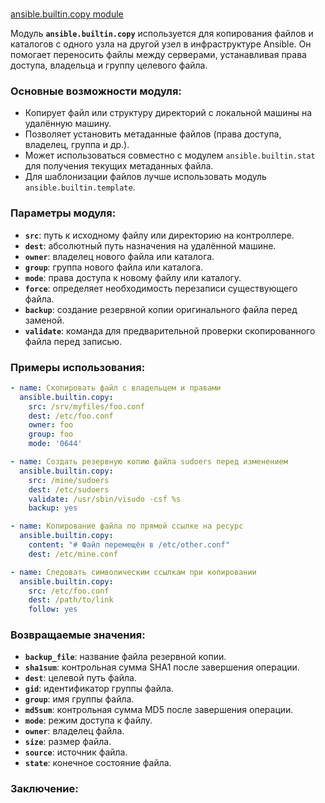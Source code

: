 <br/> [ansible.builtin.copy module](https://docs.ansible.com/ansible/latest/collections/ansible/builtin/copy_module.html#ansible-collections-ansible-builtin-copy-module)

Модуль **`ansible.builtin.copy`** используется для копирования файлов и каталогов с одного узла на другой узел в инфраструктуре Ansible. Он помогает переносить файлы между серверами, устанавливая права доступа, владельца и группу целевого файла.

### Основные возможности модуля:

- Копирует файл или структуру директорий с локальной машины на удалённую машину.
- Позволяет установить метаданные файлов (права доступа, владелец, группа и др.).
- Может использоваться совместно с модулем `ansible.builtin.stat` для получения текущих метаданных файла.
- Для шаблонизации файлов лучше использовать модуль `ansible.builtin.template`.

### Параметры модуля:

- **`src`**: путь к исходному файлу или директорию на контроллере.
- **`dest`**: абсолютный путь назначения на удалённой машине.
- **`owner`**: владелец нового файла или каталога.
- **`group`**: группа нового файла или каталога.
- **`mode`**: права доступа к новому файлу или каталогу.
- **`force`**: определяет необходимость перезаписи существующего файла.
- **`backup`**: создание резервной копии оригинального файла перед заменой.
- **`validate`**: команда для предварительной проверки скопированного файла перед записью.

### Примеры использования:

```yaml
- name: Скопировать файл с владельцем и правами
  ansible.builtin.copy:
    src: /srv/myfiles/foo.conf
    dest: /etc/foo.conf
    owner: foo
    group: foo
    mode: '0644'

- name: Создать резервную копию файла sudoers перед изменением
  ansible.builtin.copy:
    src: /mine/sudoers
    dest: /etc/sudoers
    validate: /usr/sbin/visudo -csf %s
    backup: yes

- name: Копирование файла по прямой ссылке на ресурс
  ansible.builtin.copy:
    content: "# Файл перемещён в /etc/other.conf"
    dest: /etc/mine.conf

- name: Следовать символическим ссылкам при копировании
  ansible.builtin.copy:
    src: /etc/foo.conf
    dest: /path/to/link
    follow: yes
```

### Возвращаемые значения:

- **`backup_file`**: название файла резервной копии.
- **`sha1sum`**: контрольная сумма SHA1 после завершения операции.
- **`dest`**: целевой путь файла.
- **`gid`**: идентификатор группы файла.
- **`group`**: имя группы файла.
- **`md5sum`**: контрольная сумма MD5 после завершения операции.
- **`mode`**: режим доступа к файлу.
- **`owner`**: владелец файла.
- **`size`**: размер файла.
- **`source`**: источник файла.
- **`state`**: конечное состояние файла.

### Заключение:

